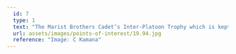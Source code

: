 ```yaml
---
  id: 7
  type: 1
  text: "The Marist Brothers Cadet’s Inter-Platoon Trophy which is kept, along with hundreds of other awards and trophies, in the specially designed cabinet in Habits (under Memory Mpharu’s watchful eye). Though the Cadets have long been disbanded and this trophy therefore no longer awarded, many of the other trophies are still used today to mark significant achievements by members of the College, particularly in sports or academics."
  url: assets/images/points-of-interest/19.94.jpg
  reference: "Image: C Kamana"
---
```

